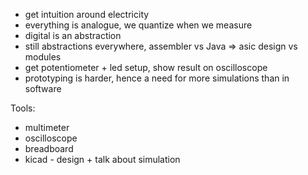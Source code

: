* get intuition around electricity
* everything is analogue, we quantize when we measure
* digital is an abstraction
* still abstractions everywhere, assembler vs Java => asic design vs modules
* get potentiometer + led setup, show result on oscilloscope
* prototyping is harder, hence a need for more simulations than in software

Tools:
* multimeter
* oscilloscope
* breadboard
* kicad - design + talk about simulation
